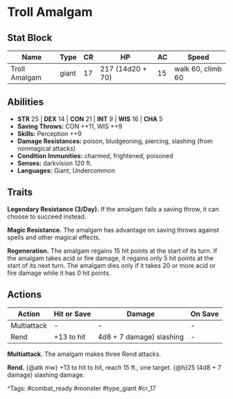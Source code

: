 # Troll Amalgam

## Stat Block

| Name | Type | CR | HP | AC | Speed |
|------|------|----|----|----|-------|
| Troll Amalgam | giant | 17 | 217 (14d20 + 70) | 15 | walk 60, climb 60 |

## Abilities

- **STR** 25 | **DEX** 14 | **CON** 21 | **INT** 9 | **WIS** 16 | **CHA** 5
- **Saving Throws:** CON ++11, WIS ++9  
- **Skills:** Perception ++9  
- **Damage Resistances:** poison, bludgeoning, piercing, slashing (from nonmagical attacks)  
- **Condition Immunities:** charmed, frightened, poisoned  
- **Senses:** darkvision 120 ft.  
- **Languages:** Giant, Undercommon

## Traits

**Legendary Resistance (3/Day).** If the amalgam fails a saving throw, it can choose to succeed instead.

**Magic Resistance.** The amalgam has advantage on saving throws against spells and other magical effects.

**Regeneration.** The amalgam regains 15 hit points at the start of its turn. If the amalgam takes acid or fire damage, it regains only 5 hit points at the start of its next turn. The amalgam dies only if it takes 20 or more acid or fire damage while it has 0 hit points.


## Actions

| Action | Hit or Save | Damage | On Save |
|--------|--------------|--------|----------|
| Multiattack | - | - | - |
| Rend | +13 to hit | 4d8 + 7 damage) slashing | - |

**Multiattack.** The amalgam makes three Rend attacks.

**Rend.** {@atk mw} +13 to hit to hit, reach 15 ft., one target. {@h}25 (4d8 + 7 damage) slashing damage.


^Tags: #combat_ready #monster #type_giant #cr_17